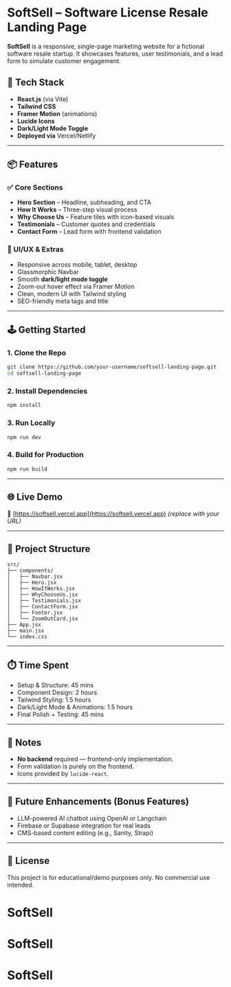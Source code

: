 # SoftSell – Software License Resale Landing Page

**SoftSell** is a responsive, single-page marketing website for a fictional software resale startup. It showcases features, user testimonials, and a lead form to simulate customer engagement.

## 🔧 Tech Stack

- **React.js** (via Vite)
- **Tailwind CSS**
- **Framer Motion** (animations)
- **Lucide Icons**
- **Dark/Light Mode Toggle**
- **Deployed via** Vercel/Netlify

---

## 📦 Features

### ✅ Core Sections
- **Hero Section** – Headline, subheading, and CTA
- **How It Works** – Three-step visual process
- **Why Choose Us** – Feature tiles with icon-based visuals
- **Testimonials** – Customer quotes and credentials
- **Contact Form** – Lead form with frontend validation

### 🌙 UI/UX & Extras
- Responsive across mobile, tablet, desktop
- Glassmorphic Navbar
- Smooth **dark/light mode toggle**
- Zoom-out hover effect via Framer Motion
- Clean, modern UI with Tailwind styling
- SEO-friendly meta tags and title

---

## 🕹️ Getting Started

### 1. Clone the Repo
```bash
git clone https://github.com/your-username/softsell-landing-page.git
cd softsell-landing-page
```

### 2. Install Dependencies
```bash
npm install
```

### 3. Run Locally
```bash
npm run dev
```

### 4. Build for Production
```bash
npm run build
```

---

## 🌐 Live Demo

🔗 [https://softsell.vercel.app](https://softsell.vercel.app) *(replace with your URL)*

---

## 📁 Project Structure

```
src/
├── components/
│   ├── Navbar.jsx
│   ├── Hero.jsx
│   ├── HowItWorks.jsx
│   ├── WhyChooseUs.jsx
│   ├── Testimonials.jsx
│   ├── ContactForm.jsx
│   ├── Footer.jsx
│   └── ZoomOutCard.jsx
├── App.jsx
├── main.jsx
└── index.css
```

---

## ⏱️ Time Spent

- Setup & Structure: 45 mins
- Component Design: 2 hours
- Tailwind Styling: 1.5 hours
- Dark/Light Mode & Animations: 1.5 hours
- Final Polish + Testing: 45 mins

---

## 📌 Notes

- **No backend** required — frontend-only implementation.
- Form validation is purely on the frontend.
- Icons provided by `lucide-react`.

---

## 🚀 Future Enhancements (Bonus Features)
- LLM-powered AI chatbot using OpenAI or Langchain
- Firebase or Supabase integration for real leads
- CMS-based content editing (e.g., Sanity, Strapi)

---

## 📄 License

This project is for educational/demo purposes only. No commercial use intended.
# SoftSell
# SoftSell
# SoftSell

